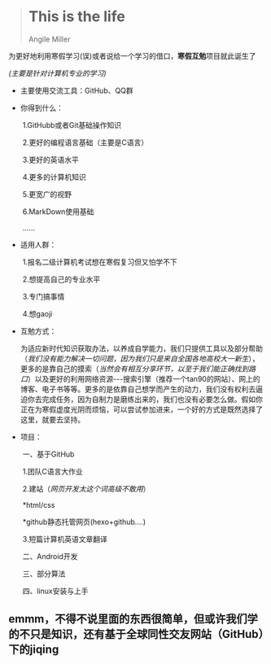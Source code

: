 > # This is the life  
>
> Angile Miller

为更好地利用寒假学习(误)或者说给一个学习的借口，**寒假互勉**项目就此诞生了

*(主要是针对计算机专业的学习)*

- 主要使用交流工具：GitHub、QQ群

- 你得到什么：

  ​	1.GitHubb或者Git基础操作知识

  ​	2.更好的编程语言基础（主要是C语言）

  ​	3.更好的英语水平

  ​	4.更多的计算机知识

  ​	5.更宽广的视野

  ​	6.MarkDown使用基础

  ​	......

- 适用人群：

  ​	1.报名二级计算机考试想在寒假复习但又怕学不下

  ​	2.想提高自己的专业水平

  ​	3.专门搞事情

  ​	4.想gaoji

- 互勉方式：

  ​	为适应新时代知识获取办法，以养成自学能力，我们只提供工具以及部分帮助（*我们没有能力解决一切问题，因为我们只是来自全国各地高校大一新生*），更多的是靠自己的摸索（*当然会有相互分享环节，以至于我们能正确找到路口*）以及更好的利用网络资源---搜索引擎（推荐一个tan90的网站）、网上的博客、电子书等等。更多的是依靠自己想学而产生的动力，我们没有权利去逼迫你去完成任务，因为自制力是磨练出来的，我们也没有必要怎么做。假如你正在为寒假虚度光阴而烦恼，可以尝试参加进来，一个好的方式是既然选择了这里，就要去坚持。

- 项目：

  ​	一、基于GitHub

  ​		1.团队C语言大作业

  ​		2.建站（*网页开发太这个词高级不敢用*）

  ​			*html/css

  ​			*github静态托管网页(hexo+github....)

  ​		3.短篇计算机英语文章翻译

  ​	二、Android开发

  ​	三、部分算法

  ​	四、linux安装与上手

## emmm，不得不说里面的东西很简单，但或许我们学的不只是知识，还有基于全球同性交友网站（GitHub）下的jiqing




